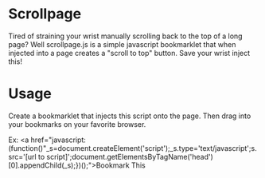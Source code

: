 Scrollpage
===================

Tired of straining your wrist manually scrolling back to the top of a long page? Well scrollpage.js is a
simple javascript bookmarklet that when injected into a page creates a "scroll to top" button. 
Save your wrist inject this!

Usage
=====

Create a bookmarklet that injects this script onto the page. Then drag into your bookmarks on your favorite browser.

Ex:
    <a href="javascript:(function()"_s=document.createElement('script');_s.type='text/javascript';s.src='[url to script]';document.getElementsByTagName('head')[0].appendChild(_s);})();">Bookmark This</a>
